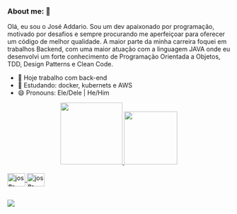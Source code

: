 ### About me: 👋

Olá, eu sou o José Addario. Sou um dev apaixonado por programação, motivado por desafios e sempre procurando me aperfeiçoar para oferecer um código de melhor qualidade. A maior parte da minha carreira foquei em trabalhos Backend, com uma maior atuação com a linguagem JAVA onde eu desenvolvi um forte conhecimento de Programação Orientada a Objetos, TDD, Design Patterns e Clean Code.

- 🔭 Hoje trabalho com back-end
- 🌱 Estudando: docker, kubernets e AWS
- 😄 Pronouns: Ele/Dele | He/Him

<!--Github Stats-->
<div align="center">
  <a href="https://github.com/jaddario">
  <img height="140em" src="https://github-readme-stats.vercel.app/api?username=jaddario&show_icons=true&theme=radical&include_all_commits=true&count_private=true"/>
  <img height="120em" src="https://github-readme-stats.vercel.app/api/top-langs/?username=jaddario&layout=compact&langs_count=7&theme=radical"/>
</div>
  
<div style="display: inline_block"><br>
  <img align="center" alt="jose-java" height="30" width="40" src="https://cdn.jsdelivr.net/gh/devicons/devicon/icons/java/java-original.svg" />
  <img align="center" alt="jose-spring" height="30" width="40" src="https://cdn.jsdelivr.net/gh/devicons/devicon/icons/spring/spring-original-wordmark.svg"  />
</div>

##

<div>
    <a href="https://www.linkedin.com/in/joseaddario/" target="_blank"><img src="https://img.shields.io/badge/LinkedIn-0077B5?style=for-the-badge&logo=linkedin&logoColor=white" target="_blank"></a>
</div>
